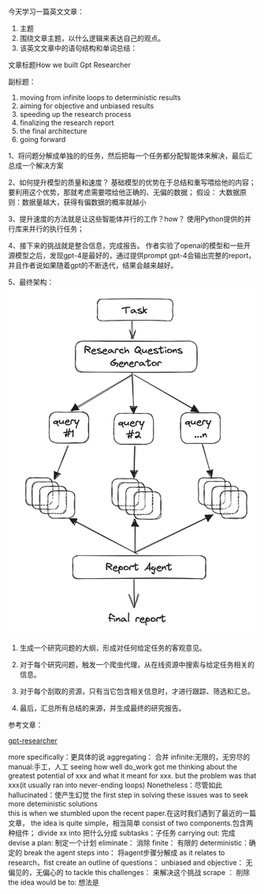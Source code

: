 今天学习一篇英文文章：
1. 主题
2. 围绕文章主题，以什么逻辑来表达自己的观点。
3. 该英文文章中的语句结构和单词总结：

文章标题How we built Gpt Researcher

副标题：
1. moving from infinite loops to deterministic results
2. aiming for objective and unbiased results
3. speeding up the research process
4. finalizing the research report
5. the final architecture
6. going forward

1、将问题分解成单独的的任务，然后把每一个任务都分配智能体来解决，最后汇总成一个解决方案

2、如何提升模型的质量和速度？
基础模型的优势在于总结和重写喂给他的内容；
要利用这个优势，那就考虑需要喂给他正确的、无偏的数据；
假设：
大数据原则：数据量越大，获得有偏数据的概率就越小


3、提升速度的方法就是让这些智能体并行的工作？how？
使用Python提供的并行库来并行的执行任务；

4、接下来的挑战就是整合信息，完成报告。
作者实验了openai的模型和一些开源模型之后，发现gpt-4是最好的，通过提供prompt gpt-4会输出完整的report，并且作者说如果随着gpt的不断迭代，结果会越来越好。

5、最终架构：
![alt text](image.png)
1. 生成一个研究问题的大纲，形成对任何给定任务的客观意见。

2. 对于每个研究问题，触发一个爬虫代理，从在线资源中搜索与给定任务相关的信息。

3. 对于每个刮取的资源，只有当它包含相关信息时，才进行跟踪、筛选和汇总。

4. 最后，汇总所有总结的来源，并生成最终的研究报告。

参考文章：

[gpt-researcher
 ](https://docs.gptr.dev/blog/building-gpt-researcher#moving-from-infinite-loops-to-deterministic-results)

more specifically：更具体的说 
aggregating： 合并
infinite:无限的，无穷尽的
manual:手工，人工
seeing how well do_work got me thinking about the greatest potential of xxx and what it meant for xxx.
but the problem was that xxx(it usually ran into never-ending loops)
Nonetheless：尽管如此
hallucinated：使产生幻觉
the first step in solving these issues was to seek more deteministic solutions  
this is when we stumbled upon the recent paper.在这时我们遇到了最近的一篇文章，
the idea is quite simple，相当简单
consist of two components.包含两种组件；
divide xx into 把什么分成
subtasks：子任务
carrying out: 完成
devise a plan: 制定一个计划
eliminate： 消除
finite： 有限的
deterministic：确定的
break the agent steps into： 将agent步骤分解成
as it relates to research，fist create an outline of questions： 
unbiased and objective： 无偏见的，无偏心的
to tackle this challenges： 来解决这个挑战
scrape ： 削除
the idea would be to: 想法是